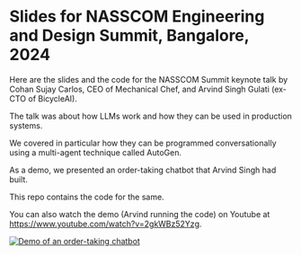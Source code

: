 # Slides for NASSCOM Engineering and Design Summit, Bangalore, 2024

Here are the slides and the code for the NASSCOM Summit keynote talk by Cohan Sujay Carlos, CEO of Mechanical Chef, and Arvind Singh Gulati (ex-CTO of BicycleAI).

The talk was about how LLMs work and how they can be used in production systems.

We covered in particular how they can be programmed conversationally using a multi-agent technique called AutoGen.

As a demo, we presented an order-taking chatbot that Arvind Singh had built.

This repo contains the code for the same.

You can also watch the demo (Arvind running the code) on Youtube at https://www.youtube.com/watch?v=2gkWBz52Yzg.

[![Demo of an order-taking chatbot](https://img.youtube.com/vi/2gkWBz52Yzg/0.jpg)](https://www.youtube.com/watch?v=2gkWBz52Yzg)

